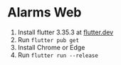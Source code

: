 # Alarms Web

1. Install flutter 3.35.3 at [flutter.dev](https://docs.flutter.dev/get-started/install)
2. Run `flutter pub get`
3. Install Chrome or Edge
4. Run `flutter run --release`
